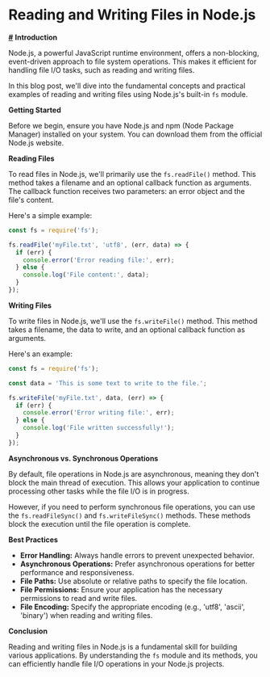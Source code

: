 # **Reading and Writing Files in Node.js**

[**#**](#introduction) **Introduction**

<div id='introduction'>
Node.js, a powerful JavaScript runtime environment, offers a non-blocking, event-driven approach to file system operations. This makes it efficient for handling file I/O tasks, such as reading and writing files. 

In this blog post, we'll dive into the fundamental concepts and practical examples of reading and writing files using Node.js's built-in `fs` module.
</div>

**Getting Started**

Before we begin, ensure you have Node.js and npm (Node Package Manager) installed on your system. You can download them from the official Node.js website. 

**Reading Files**

To read files in Node.js, we'll primarily use the `fs.readFile()` method. This method takes a filename and an optional callback function as arguments. The callback function receives two parameters: an error object and the file's content.

Here's a simple example:

```javascript
const fs = require('fs');

fs.readFile('myFile.txt', 'utf8', (err, data) => {
  if (err) {
    console.error('Error reading file:', err);
  } else {
    console.log('File content:', data);
  }
});
```

**Writing Files**

To write files in Node.js, we'll use the `fs.writeFile()` method. This method takes a filename, the data to write, and an optional callback function as arguments.

Here's an example:

```javascript
const fs = require('fs');

const data = 'This is some text to write to the file.';

fs.writeFile('myFile.txt', data, (err) => {
  if (err) {
    console.error('Error writing file:', err);
  } else {
    console.log('File written successfully!');
  }
});
```

**Asynchronous vs. Synchronous Operations**

By default, file operations in Node.js are asynchronous, meaning they don't block the main thread of execution. This allows your application to continue processing other tasks while the file I/O is in progress.

However, if you need to perform synchronous file operations, you can use the `fs.readFileSync()` and `fs.writeFileSync()` methods. These methods block the execution until the file operation is complete.

**Best Practices**

- **Error Handling:** Always handle errors to prevent unexpected behavior.
- **Asynchronous Operations:** Prefer asynchronous operations for better performance and responsiveness.
- **File Paths:** Use absolute or relative paths to specify the file location.
- **File Permissions:** Ensure your application has the necessary permissions to read and write files.
- **File Encoding:** Specify the appropriate encoding (e.g., 'utf8', 'ascii', 'binary') when reading and writing files.

**Conclusion**

Reading and writing files in Node.js is a fundamental skill for building various applications. By understanding the `fs` module and its methods, you can efficiently handle file I/O operations in your Node.js projects.
